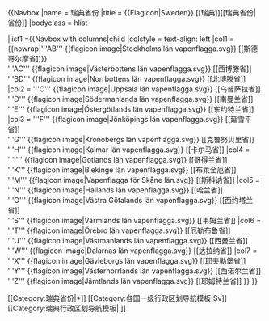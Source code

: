 {{Navbox
|name = 瑞典省份
|title = {{Flagicon|Sweden}} [[瑞典]][[瑞典省份|省份]]
|bodyclass = hlist

|list1 ={{Navbox with columns|child
|colstyle = text-align: left
|col1 = 
{{nowrap|'''AB''' {{flagicon image|Stockholms län vapenflagga.svg}} [[斯德哥尔摩省]]}}
<br>'''AC''' {{flagicon image|Västerbottens län vapenflagga.svg}} [[西博滕省]]
<br>'''BD''' {{flagicon image|Norrbottens län vapenflagga.svg}} [[北博滕省]]
|col2 = 
'''C''' {{flagicon image|Uppsala län vapenflagga.svg}} [[乌普萨拉省]]
<br>'''D''' {{flagicon image|Södermanlands län vapenflagga.svg}} [[南曼兰省]]
<br>'''E''' {{flagicon image|Östergötlands län vapenflagga.svg}} [[东约特兰省]]
|col3 = 
'''F''' {{flagicon image|Jönköpings län vapenflagga.svg}} [[延雪平省]]
<br>'''G''' {{flagicon image|Kronobergs län vapenflagga.svg}} [[克鲁努贝里省]]
<br>'''H''' {{flagicon image|Kalmar län vapenflagga.svg}} [[卡尔马省]]
|col4 = 
 '''I''' {{flagicon image|Gotlands län vapenflagga.svg}} [[哥得兰省]]
<br>'''K''' {{flagicon image|Blekinge län vapenflagga.svg}} [[布萊金厄省]]
<br>'''M''' {{flagicon image|Vapenflagga för Skåne län.svg}} [[斯科讷省]]
|col5 = 
'''N''' {{flagicon image|Hallands län vapenflagga.svg}} [[哈兰省]]
<br>'''O''' {{flagicon image|Västra Götalands län vapenflagga.svg}} [[西约塔兰省]]
<br>'''S''' {{flagicon image|Värmlands län vapenflagga.svg}} [[韦姆兰省]]
|col6 = 
'''T''' {{flagicon image|Örebro län vapenflagga.svg}} [[厄勒布鲁省]]
<br>'''U''' {{flagicon image|Västmanlands län vapenflagga.svg}} [[西曼兰省]]
<br>'''W''' {{flagicon image|Dalarnas län vapenflagga.svg}} [[达拉纳省]]
|col7 = 
'''X''' {{flagicon image|Gävleborgs län vapenflagga.svg}} [[耶夫勒堡省]]
<br>'''Y''' {{flagicon image|Västernorrlands län vapenflagga.svg}} [[西诺尔兰省]]
<br>'''Z''' {{flagicon image|Jämtlands län vapenflagga.svg}} [[耶姆特兰省]]
}}
}}<noinclude>

[[Category:瑞典省份|*]]
[[Category:各国一级行政区划导航模板|Sv]]
[[Category:瑞典行政区划导航模板| ]]
</noinclude>